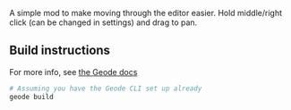 A simple mod to make moving through the editor easier. Hold middle/right click (can be changed in settings) and drag to pan.

## Build instructions
For more info, see [the Geode docs](https://docs.geode-sdk.org/getting-started/create-mod#build)
```sh
# Assuming you have the Geode CLI set up already
geode build
```
